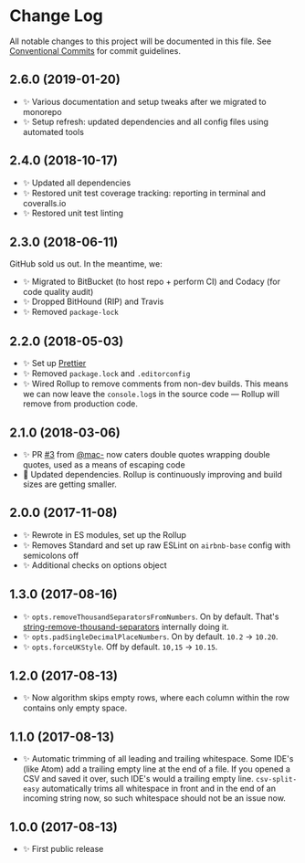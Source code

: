 # Change Log

All notable changes to this project will be documented in this file.
See [Conventional Commits](https://conventionalcommits.org) for commit guidelines.

## 2.6.0 (2019-01-20)

* ✨ Various documentation and setup tweaks after we migrated to monorepo
* ✨ Setup refresh: updated dependencies and all config files using automated tools

## 2.4.0 (2018-10-17)

* ✨ Updated all dependencies
* ✨ Restored unit test coverage tracking: reporting in terminal and coveralls.io
* ✨ Restored unit test linting

## 2.3.0 (2018-06-11)

GitHub sold us out. In the meantime, we:

* ✨ Migrated to BitBucket (to host repo + perform CI) and Codacy (for code quality audit)
* ✨ Dropped BitHound (RIP) and Travis
* ✨ Removed `package-lock`

## 2.2.0 (2018-05-03)

* ✨ Set up [Prettier](https://prettier.io)
* ✨ Removed `package.lock` and `.editorconfig`
* ✨ Wired Rollup to remove comments from non-dev builds. This means we can now leave the `console.log`s in the source code — Rollup will remove from production code.

## 2.1.0 (2018-03-06)

* ✨ PR [#3](https://bitbucket.org/codsen/csv-split-easy/pull/3) from [@mac-](https://github.com/mac-) now caters double quotes wrapping double quotes, used as a means of escaping code
* 🔧 Updated dependencies. Rollup is continuously improving and build sizes are getting smaller.

## 2.0.0 (2017-11-08)

* ✨ Rewrote in ES modules, set up the Rollup
* ✨ Removes Standard and set up raw ESLint on `airbnb-base` config with semicolons off
* ✨ Additional checks on options object

## 1.3.0 (2017-08-16)

* ✨ `opts.removeThousandSeparatorsFromNumbers`. On by default. That's [string-remove-thousand-separators](https://bitbucket.org/codsen/string-remove-thousand-separators) internally doing it.
* ✨ `opts.padSingleDecimalPlaceNumbers`. On by default. `10.2` → `10.20`.
* ✨ `opts.forceUKStyle`. Off by default. `10,15` → `10.15`.

## 1.2.0 (2017-08-13)

* ✨ Now algorithm skips empty rows, where each column within the row contains only empty space.

## 1.1.0 (2017-08-13)

* ✨ Automatic trimming of all leading and trailing whitespace. Some IDE's (like Atom) add a trailing empty line at the end of a file. If you opened a CSV and saved it over, such IDE's would a trailing empty line. `csv-split-easy` automatically trims all whitespace in front and in the end of an incoming string now, so such whitespace should not be an issue now.

## 1.0.0 (2017-08-13)

* ✨ First public release
